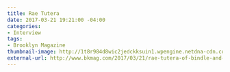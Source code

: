 ```yaml
---
title: Rae Tutera
date: 2017-03-21 19:21:00 -04:00
categories:
- Interview
tags:
- Brooklyn Magazine
thumbnail-image: http://1t8r984d8wic2jedckksuin1.wpengine.netdna-cdn.com/wp-content/uploads/2017/03/Rae-LEAD-Jane-696x464.jpg
external-url: http://www.bkmag.com/2017/03/21/rae-tutera-of-bindle-and-keep-on-connecting-with-and-caring-for-our-bodies/
---
```


